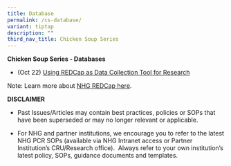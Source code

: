 ```yaml
---
title: Database
permalink: /cs-database/
variant: tiptap
description: ""
third_nav_title: Chicken Soup Series
---
```

<p><strong>Chicken Soup Series - Databases</strong>
</p>
<ul data-tight="true" class="tight">
<li>
<p>(Oct 22) <a href="/files/Training Files 2CS/(03) Database/Oct_22__Using_REDCap_as_Data_Collection_Tool_for_Research.pdf" rel="noopener noreferrer nofollow" target="_blank">Using REDCap as Data Collection Tool for Research</a>
</p>
</li>
</ul>
<p></p>
<p>Note: Learn more about <a href="https://redcapsupport.gri.nhg.com.sg/" rel="noopener nofollow" target="_blank">NHG REDCap here</a>.</p>
<p></p>
<p><strong>DISCLAIMER</strong>
</p>
<ul data-tight="true" class="tight">
<li>
<p>Past Issues/Articles may contain best practices, policies or SOPs that
have been superseded or may no longer relevant or applicable.</p>
</li>
<li>
<p>For NHG and partner institutions, we encourage you to refer to the latest
NHG PCR SOPs (available via NHG Intranet access or Partner Institution’s
CRU/Research office).&nbsp; Always refer to your own institution’s latest
policy, SOPs, guidance documents and templates.</p>
</li>
</ul>
<p></p>